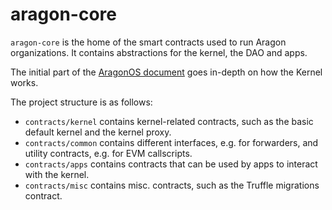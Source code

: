 # aragon-core

`aragon-core` is the home of the smart contracts used to run Aragon organizations. It contains abstractions for the kernel, the DAO and apps.

The initial part of the [AragonOS document](AragonOS/#1-kernel-and-the-access-control-list) goes in-depth on how the Kernel works.

The project structure is as follows:


- `contracts/kernel` contains kernel-related contracts, such as the basic default kernel and the kernel proxy.
- `contracts/common` contains different interfaces, e.g. for forwarders, and utility contracts, e.g. for EVM callscripts.
- `contracts/apps` contains contracts that can be used by apps to interact with the kernel.
- `contracts/misc` contains misc. contracts, such as the Truffle migrations contract.

